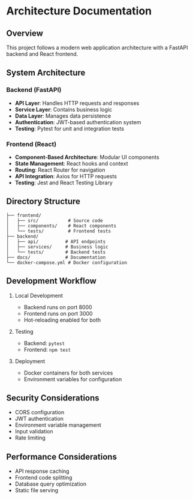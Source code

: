 # Architecture Documentation

## Overview
This project follows a modern web application architecture with a FastAPI backend and React frontend.

## System Architecture

### Backend (FastAPI)
- **API Layer**: Handles HTTP requests and responses
- **Service Layer**: Contains business logic
- **Data Layer**: Manages data persistence
- **Authentication**: JWT-based authentication system
- **Testing**: Pytest for unit and integration tests

### Frontend (React)
- **Component-Based Architecture**: Modular UI components
- **State Management**: React hooks and context
- **Routing**: React Router for navigation
- **API Integration**: Axios for HTTP requests
- **Testing**: Jest and React Testing Library

## Directory Structure
```
├── frontend/
│   ├── src/           # Source code
│   ├── components/    # React components
│   └── tests/         # Frontend tests
├── backend/
│   ├── api/          # API endpoints
│   ├── services/     # Business logic
│   └── tests/        # Backend tests
├── docs/             # Documentation
└── docker-compose.yml # Docker configuration
```

## Development Workflow
1. Local Development
   - Backend runs on port 8000
   - Frontend runs on port 3000
   - Hot-reloading enabled for both

2. Testing
   - Backend: `pytest`
   - Frontend: `npm test`

3. Deployment
   - Docker containers for both services
   - Environment variables for configuration

## Security Considerations
- CORS configuration
- JWT authentication
- Environment variable management
- Input validation
- Rate limiting

## Performance Considerations
- API response caching
- Frontend code splitting
- Database query optimization
- Static file serving 
